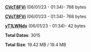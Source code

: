 [**CVcT8FVi**](/data/CVcT8FVi.txt) (06/01/23 - 01:34)- 768 bytes

[**CVcT8FVi**](/data/CVcT8FVi.txt) (06/01/23 - 01:34)- 768 bytes

[**yT1LWNdv**](/data/yT1LWNdv.txt) (06/01/23 - 01:34)- 42 bytes

**Total Datas**: 3015

**Total Size**: 19.42 MB / 19.4 MB